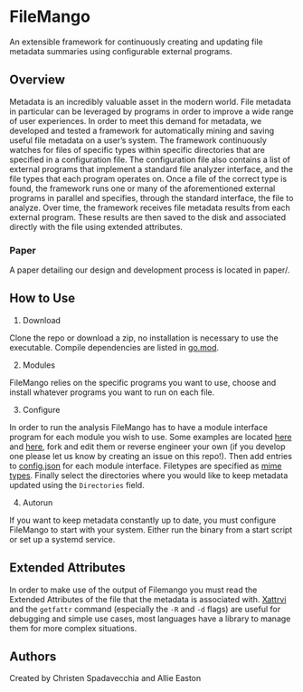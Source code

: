 # FileMango

An extensible framework for continuously creating and updating file metadata summaries using configurable external programs.

## Overview

Metadata is an incredibly valuable asset in the modern world. File metadata in particular can be leveraged by programs in order to improve a wide range of user experiences. In order to meet this demand for metadata, we developed and tested a framework for automatically mining and saving useful file metadata on a user’s system. The framework continuously watches for files of specific types within specific directories that are specified in a configuration file. The configuration file also contains a list of external programs that implement a standard file analyzer interface, and the file types that each program operates on. Once a file of the correct type is found, the framework runs one or many of the aforementioned external programs in parallel and specifies, through the standard interface, the file to analyze. Over time, the framework receives file metadata results from each external program. These results are then saved to the disk and associated directly with the file using extended attributes.

### Paper

A paper detailing our design and development process is located in paper/.

## How to Use

1. Download

Clone the repo or download a zip, no installation is necessary to use the executable. Compile dependencies are listed in [go.mod](https://github.com/Johnnydouble/FileMango/blob/master/go.mod).

2. Modules

FileMango relies on the specific programs you want to use, choose and install whatever programs you want to run on each file. 

3. Configure 

In order to run the analysis FileMango has to have a module interface program for each module you wish to use. Some examples are located [here](https://github.com/Johnnydouble/FileMangoExampleModule) and [here](https://github.com/holozene/exampleModule), fork and edit them or reverse engineer your own (if you develop one please let us know by creating an issue on this repo!). Then add entries to [config.json](https://github.com/Johnnydouble/FileMango/blob/master/res/config.json) for each module interface. Filetypes are specified as [mime types](https://developer.mozilla.org/en-US/docs/Web/HTTP/Basics_of_HTTP/MIME_types/Common_types).
Finally select the directories where you would like to keep metadata updated using the `Directories` field.

4. Autorun 

If you want to keep metadata constantly up to date, you must configure FileMango to start with your system. Either run the binary from a start script or set up a systemd service.

## Extended Attributes

In order to make use of the output of Filemango you must read the Extended Attributes of the file that the metadata is associated with. [Xattrvi](https://github.com/cherti/xattrvi) and the `getfattr` command (especially the `-R` and `-d` flags) are useful for debugging and simple use cases, most languages have a library to manage them for more complex situations.

## Authors

Created by Christen Spadavecchia and Allie Easton
